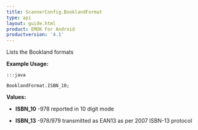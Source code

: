 ```yaml
---
title: ScannerConfig.BooklandFormat
type: api
layout: guide.html
product: EMDK For Android
productversion: '4.1'
---
```



Lists the Bookland formats
 
 

**Example Usage:**
	
	:::java
	
	BooklandFormat.ISBN_10;
	


**Values:**

* **ISBN_10** -978 reported in 10 digit mode

* **ISBN_13** -978/979 transmitted as EAN13 as per 2007 ISBN-13 protocol












